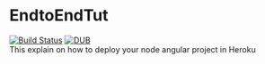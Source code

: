 # EndtoEndTut
[![Build Status](https://travis-ci.org/thiraviaraj/EndtoEndTut.svg?branch=master)](https://travis-ci.org/thiraviaraj/EndtoEndTut) [![DUB](https://img.shields.io/dub/l/vibe-d.svg)]() <br>
This explain on how to deploy your node angular project in Heroku
